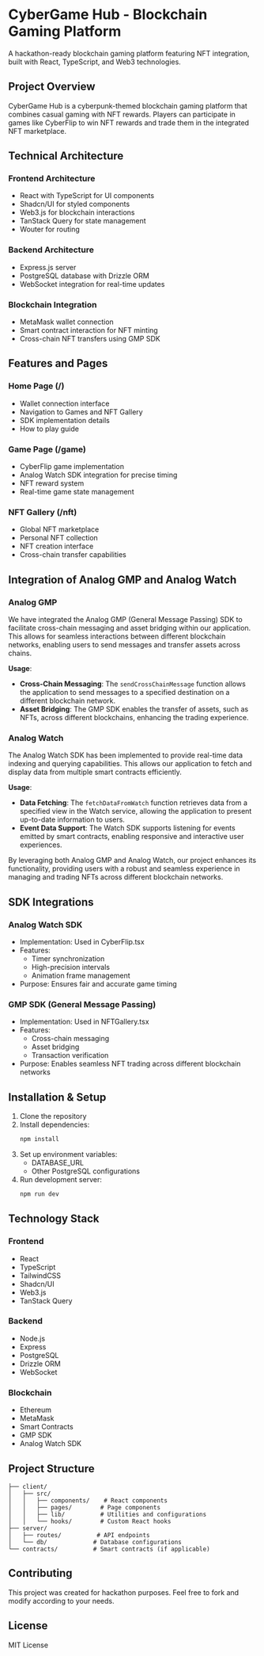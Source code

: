 # CyberGame Hub - Blockchain Gaming Platform

A hackathon-ready blockchain gaming platform featuring NFT integration, built with React, TypeScript, and Web3 technologies.

## Project Overview

CyberGame Hub is a cyberpunk-themed blockchain gaming platform that combines casual gaming with NFT rewards. Players can participate in games like CyberFlip to win NFT rewards and trade them in the integrated NFT marketplace.

## Technical Architecture

### Frontend Architecture
- React with TypeScript for UI components
- Shadcn/UI for styled components
- Web3.js for blockchain interactions
- TanStack Query for state management
- Wouter for routing

### Backend Architecture
- Express.js server
- PostgreSQL database with Drizzle ORM
- WebSocket integration for real-time updates

### Blockchain Integration
- MetaMask wallet connection
- Smart contract interaction for NFT minting
- Cross-chain NFT transfers using GMP SDK

## Features and Pages

### Home Page (/)
- Wallet connection interface
- Navigation to Games and NFT Gallery
- SDK implementation details
- How to play guide

### Game Page (/game)
- CyberFlip game implementation
- Analog Watch SDK integration for precise timing
- NFT reward system
- Real-time game state management

### NFT Gallery (/nft)
- Global NFT marketplace
- Personal NFT collection
- NFT creation interface
- Cross-chain transfer capabilities

## Integration of Analog GMP and Analog Watch

### Analog GMP
We have integrated the Analog GMP (General Message Passing) SDK to facilitate cross-chain messaging and asset bridging within our application. This allows for seamless interactions between different blockchain networks, enabling users to send messages and transfer assets across chains.

**Usage**:
- **Cross-Chain Messaging**: The `sendCrossChainMessage` function allows the application to send messages to a specified destination on a different blockchain network.
- **Asset Bridging**: The GMP SDK enables the transfer of assets, such as NFTs, across different blockchains, enhancing the trading experience.

### Analog Watch
The Analog Watch SDK has been implemented to provide real-time data indexing and querying capabilities. This allows our application to fetch and display data from multiple smart contracts efficiently.

**Usage**:
- **Data Fetching**: The `fetchDataFromWatch` function retrieves data from a specified view in the Watch service, allowing the application to present up-to-date information to users.
- **Event Data Support**: The Watch SDK supports listening for events emitted by smart contracts, enabling responsive and interactive user experiences.

By leveraging both Analog GMP and Analog Watch, our project enhances its functionality, providing users with a robust and seamless experience in managing and trading NFTs across different blockchain networks.

## SDK Integrations

### Analog Watch SDK
- Implementation: Used in CyberFlip.tsx
- Features:
  - Timer synchronization
  - High-precision intervals
  - Animation frame management
- Purpose: Ensures fair and accurate game timing

### GMP SDK (General Message Passing)
- Implementation: Used in NFTGallery.tsx
- Features:
  - Cross-chain messaging
  - Asset bridging
  - Transaction verification
- Purpose: Enables seamless NFT trading across different blockchain networks

## Installation & Setup

1. Clone the repository
2. Install dependencies:
   ```bash
   npm install
   ```
3. Set up environment variables:
   - DATABASE_URL
   - Other PostgreSQL configurations
4. Run development server:
   ```bash
   npm run dev
   ```

## Technology Stack

### Frontend
- React
- TypeScript
- TailwindCSS
- Shadcn/UI
- Web3.js
- TanStack Query

### Backend
- Node.js
- Express
- PostgreSQL
- Drizzle ORM
- WebSocket

### Blockchain
- Ethereum
- MetaMask
- Smart Contracts
- GMP SDK
- Analog Watch SDK

## Project Structure
```
├── client/
│   ├── src/
│   │   ├── components/    # React components
│   │   ├── pages/        # Page components
│   │   ├── lib/          # Utilities and configurations
│   │   └── hooks/        # Custom React hooks
├── server/
│   ├── routes/          # API endpoints
│   └── db/             # Database configurations
└── contracts/          # Smart contracts (if applicable)
```

## Contributing

This project was created for hackathon purposes. Feel free to fork and modify according to your needs.

## License

MIT License
